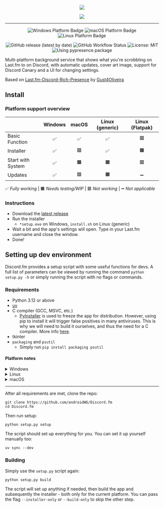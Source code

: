 <p align="center">
  <img src="https://i.imgur.com/sBPf84B.png" style="max-height: 128px">
</p>
<p align="center">
  <img src="https://i.imgur.com/EcePBfb.gif" style="max-height: 350px">
</p>

----

<p align="center">
   <img src="https://img.shields.io/badge/Windows-0078D6?style=for-the-badge&logoColor=white" alt="Windows Platform Badge">
   <img src="https://img.shields.io/badge/MacOS-grey?style=for-the-badge&logoColor=white" alt="macOS Platform Badge">
   <img src="https://img.shields.io/badge/Linux-yellow?style=for-the-badge&logoColor=white" alt="Linux Platform Badge">
</p>

<p align="center">
   <img alt="GitHub release (latest by date)" src="https://img.shields.io/github/downloads/androidWG/Discord.fm/latest/total?label=downloads&style=flat-square">
    <img alt="GitHub Workflow Status" src="https://img.shields.io/github/actions/workflow/status/androidWG/Discord.fm/test-build.yml?style=flat-square">
   <img src="https://img.shields.io/github/license/AndroidWG/Discord.fm?style=flat-square" alt="License: MIT">
   <img src="https://img.shields.io/badge/using-pypresence-00bb88.svg?style=flat-square&logo=discord&logoWidth=20&logoColor=white" alt="Using pypresence package">
</p>

Multi-platform background service that shows what you're scrobbling on Last.fm to on Discord, with automatic updates, cover art image, support for Discord Canary and a UI for changing settings.

Based on [Last.fm-Discord-Rich-Presence](https://github.com/Gust4Oliveira/Last.fm-Discord-Rich-Presence) by [Gust4Oliveira](https://github.com/Gust4Oliveira)

## Install

### Platform support overview

|                   | Windows | macOS | Linux (generic) | Linux (Flatpak) |
|-------------------|:-------:|:-----:|:---------------:|:---------------:|
| Basic Function    |    ✅    |   ✅   |        ✅        |       🟥        |
| Installer         |    ✅    |  🟥   |        ✅        |       🟧        |
| Start with System |    ✅    |  🟧   |       🟧        |       🟥        |
| Updates           |    ✅    |  🟥   |       🟧        |        ➖        |

✅ _Fully working_ |
🟧 _Needs testing/WIP_ |
🟥 _Not working_ |
➖ _Not applicable_

### Instructions

- Download the [latest release](https://github.com/androidWG/Discord.fm/releases/latest)
- Run the installer
    - `*setup.exe` on Windows, `install.sh` on Linux (generic)
- Wait a bit and the app's settings will open. Type in your Last.fm username and close the window.
- Done!

## Setting up dev environment

Discord.fm provides a setup script with some useful functions for devs. A full list of parameters can be viewed by running the command
`python setup.py -h` or simply running the script with no flags or commands.

### Requirements

- Python 3.12 or above
- [uv](https://docs.astral.sh/uv/getting-started/installation/)
- C compiler (GCC, MSVC, etc.)
    - [PyInstaller](https://github.com/pyinstaller/pyinstaller) is used to freeze the app for distribution. However, using pip to install it will trigger false positives in many antiviruses. This is why we will need to build it ourselves, and thus the need for a C compiler. More info [here](https://stackoverflow.com/questions/43777106/program-made-with-pyinstaller-now-seen-as-a-trojan-horse-by-avg).
- tkinter
- `packaging` and `psutil`
    - Simply run `pip install packaging psutil`

#### Platform notes

<details>
<summary>Windows</summary>

- Visual Studio with the C++ development option includes MSVC, if you don't have VS I recommend [MSYS2](https://www.msys2.org/) - includes GCC

</details>

<details>
<summary>Linux</summary>

- [PyGObject dependencies](https://pygobject.gnome.org/getting_started.html) - required by [pystray](https://pystray.readthedocs.io/en/latest/faq.html#how-do-i-use-pystray-in-a-virtualenv-on-linux), follow instructions for "
  **Installing from PyPI with pip**"
- tkinter might not be included in your installation, check by running
  `python -m tkinter`. Check install help for you distro here: https://stackoverflow.com/a/25905642

</details>

<details>
<summary>macOS</summary>

-   [appdmg](https://github.com/LinusU/node-appdmg) is needed to create a distribution-ready file (.dmg) on macOS. You'll need [node](https://nodejs.org/en/download/) to run it, once you have it it can be installed with `npm install -g appdmg`
</details>

---

After all requirements are met, clone the repo:

````commandline
git clone https://github.com/androidWG/Discord.fm
cd Discord.fm
````

Then run setup:

```commandline
python setup.py setup
```

The script should set up everything for you. You can set it up yourself manually too:

```commandline
uv sync --dev
```

### Building

Simply use the `setup.py` script again:

````commandline
python setup.py build
````

The script will set up anything if needed, then build the app and subsequently the installer - both only for the current platform. You can pass the flag
`--installer-only` or `--build-only` to skip the other step.
